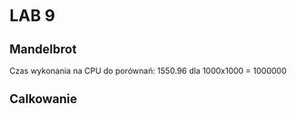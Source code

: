 # LAB 9 
## Mandelbrot
Czas wykonania na CPU do porównań: 1550.96 dla 1000x1000 = 1000000


## Calkowanie

